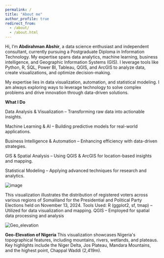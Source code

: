 ```yaml
---
permalink: /
title: "About me"
author_profile: true
redirect_from: 
  - /about/
  - /about.html
---
```


Hi, I’m **Abdirahman Abshir**, a data science enthusiast and independent consultant, currently pursuing a Postgraduate Diploma in Information Technology. My expertise spans data analytics, machine learning, business intelligence, and Geographic Information Systems (GIS). I leverage tools like Python, R, SQL, Power BI, Tableau, QGIS, and ArcGIS to analyze data, create visualizations, and optimize decision-making.

My expertise lies in data visualization, automation, and statistical modeling. I am always exploring ways to leverage technology to solve complex problems and drive innovation through data-driven solutions.

**What I Do**

Data Analysis & Visualization – Transforming raw data into actionable insights.

Machine Learning & AI – Building predictive models for real-world applications.

Business Intelligence & Automation – Enhancing efficiency with data-driven strategies.

GIS & Spatial Analysis – Using QGIS & ArcGIS for location-based insights and mapping.

Statistical Modeling – Applying advanced techniques for research and analytics.


![image](https://github.com/user-attachments/assets/8d3b2cb0-7c34-4c59-8837-2300b1fec4ee)

This visualization illustrates the distribution of registered voters across various regions of Somaliland for the Presidential and Political Party Elections held on November 13, 2024.
Tools Used:
R (ggplot2, sf, tmap) – Utilized for data visualization and mapping.
QGIS – Employed for spatial data processing and analysis

![Geo_elevation](https://github.com/user-attachments/assets/fd2f21b5-bc4e-4fc0-b124-dfbe18ed9228)

**Geo-Elevation of Nigeria**
This visualization showcases Nigeria's topographical features, including mountains, rivers, wetlands, and plateaus. Key highlights include the Niger Delta, Jos Plateau, Mandara Mountains, and the highest point, Chappal Waddi (2,419m).



